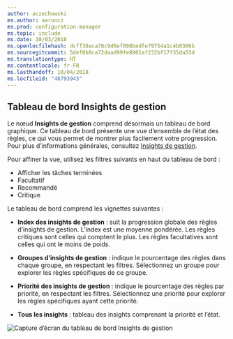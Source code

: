 ```yaml
---
author: aczechowski
ms.author: aaroncz
ms.prod: configuration-manager
ms.topic: include
ms.date: 10/03/2018
ms.openlocfilehash: dcff30aca78c9d6ef898bedfe79754a1c4b0306b
ms.sourcegitcommit: 5def8b0ca72daad99fe8901af232bf17f35da55d
ms.translationtype: HT
ms.contentlocale: fr-FR
ms.lasthandoff: 10/04/2018
ms.locfileid: "48793943"
---
```

## <a name="bkmk_insights"></a> Tableau de bord Insights de gestion
<!--1357979-->

Le nœud **Insights de gestion** comprend désormais un tableau de bord graphique. Ce tableau de bord présente une vue d’ensemble de l’état des règles, ce qui vous permet de montrer plus facilement votre progression. Pour plus d’informations générales, consultez [Insights de gestion](/sccm/core/servers/manage/management-insights).

Pour affiner la vue, utilisez les filtres suivants en haut du tableau de bord :
- Afficher les tâches terminées
- Facultatif
- Recommandé
- Critique

Le tableau de bord comprend les vignettes suivantes :
- **Index des insights de gestion** : suit la progression globale des règles d’insights de gestion. L’index est une moyenne pondérée. Les règles critiques sont celles qui comptent le plus. Les règles facultatives sont celles qui ont le moins de poids.  

- **Groupes d’insights de gestion** : indique le pourcentage des règles dans chaque groupe, en respectant les filtres. Sélectionnez un groupe pour explorer les règles spécifiques de ce groupe.  

- **Priorité des insights de gestion** : indique le pourcentage des règles par priorité, en respectant les filtres. Sélectionnez une priorité pour explorer les règles spécifiques ayant cette priorité.  

- **Tous les insights** : tableau des insights comprenant la priorité et l’état.  

![Capture d’écran du tableau de bord Insights de gestion](../../media/1357979-management-insights-dashboard.png)


